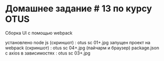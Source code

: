 <html>
<meta charset="UTF-8">
<body> 
<H1>Домашнее задание # 13 по курсу OTUS</H1> 
<P>Сборка UI с помощью webpack</P> 
<div>
установлено node js (скриншот) : otus sc 01+.jpg
запущен проект на webpack (скриншот) : otus sc 04+.jpg (пайчарм и браузер)
 package.json с axios в зависимостях : otus sc 03+.jpg
</div>
</body> 
</html>